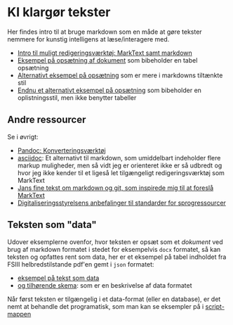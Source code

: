 # KI klargør tekster

Her findes intro til at bruge markdown som en måde at gøre tekster 
nemmere for kunstig intelligens at læse/interagere med.

 - [Intro til muligt redigeringsværktøj: MarkText samt markdown](Installer_MarkText.md)
 - [Eksempel på opsætning af dokument](FSIII_helbredstilstande.md) som bibeholder en tabel opsætning
 - [Alternativt eksempel på opsætning](FSIII_helbredstilstande_alternative_markdown_style.md) som er mere i markdowns tiltænkte stil
 - [Endnu et alternativt eksempel på opsætning](FSIII_helbredstilstande_alternative__markdown_listed.md) som bibeholder en oplistningsstil, men ikke benytter tabeller


## Andre ressourcer
Se i øvrigt:
 - [Pandoc: Konverteringsværktøj](https://pandoc.org)
 - [asciidoc](https://asciidoc.org): Et alternativt til markdown, som umiddelbart indeholder flere markup muligheder, men så vidt jeg er orienteret ikke er så udbredt og hvor jeg ikke kender til et ligeså let tilgængeligt redigeringsværktøj som MarkText
 - [Jans fine tekst om markdown og git, som inspirede mig til at foreslå MarkText](
     https://www.os2.eu/blog/nyheder-2/aktiver-vaerdien-af-ai-i-dine-dokumenter-4389
   )
 - [Digitaliseringsstyrelsens anbefalinger til standarder for sprogressourcer](https://sprogteknologi.dk/pages/standarder-for-ressourcer)


## Teksten som "data"
Udover eksemplerne ovenfor, hvor teksten er opsæt som et *dokument* ved brug af markdown formatet i stedet for 
eksempelvis `docx` formatet, så kan teksten og opfattes rent som data, her er et eksempel på tabel indholdet fra 
FSIII helbredstilstande pdf'en gemt i `json` formatet:

 - [eksempel på tekst som data](/FSIII_helbredstilstande.json)
 - [og tilhørende skema](/FSIII_helbredstilstande.schema.json): som er en beskrivelse af data formatet

Når først teksten er tilgængelig i et data-format (eller en database), er det nemt at behandle det programatisk, som 
man kan se eksempler på i [script-mappen](/scripts) 